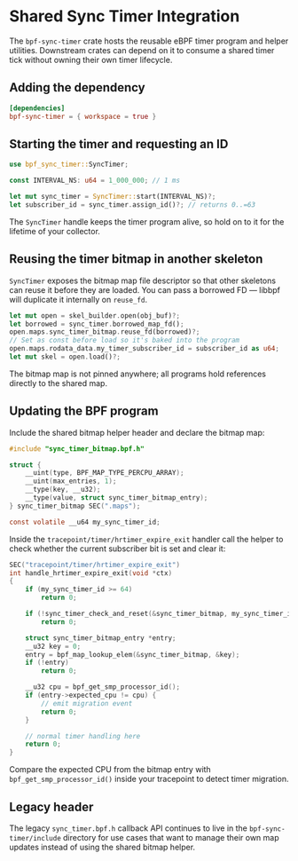 # Shared Sync Timer Integration

The `bpf-sync-timer` crate hosts the reusable eBPF timer program and helper
utilities. Downstream crates can depend on it to consume a shared timer tick
without owning their own timer lifecycle.

## Adding the dependency

```toml
[dependencies]
bpf-sync-timer = { workspace = true }
```

## Starting the timer and requesting an ID

```rust
use bpf_sync_timer::SyncTimer;

const INTERVAL_NS: u64 = 1_000_000; // 1 ms

let mut sync_timer = SyncTimer::start(INTERVAL_NS)?;
let subscriber_id = sync_timer.assign_id()?; // returns 0..=63
```

The `SyncTimer` handle keeps the timer program alive, so hold on to it for the
lifetime of your collector.

## Reusing the timer bitmap in another skeleton

`SyncTimer` exposes the bitmap map file descriptor so that other skeletons can
reuse it before they are loaded. You can pass a borrowed FD — libbpf will
duplicate it internally on `reuse_fd`.

```rust
let mut open = skel_builder.open(obj_buf)?;
let borrowed = sync_timer.borrowed_map_fd();
open.maps.sync_timer_bitmap.reuse_fd(borrowed)?;
// Set as const before load so it's baked into the program
open.maps.rodata_data.my_timer_subscriber_id = subscriber_id as u64;
let mut skel = open.load()?;
```

The bitmap map is not pinned anywhere; all programs hold references directly to
the shared map.

## Updating the BPF program

Include the shared bitmap helper header and declare the bitmap map:

```c
#include "sync_timer_bitmap.bpf.h"

struct {
    __uint(type, BPF_MAP_TYPE_PERCPU_ARRAY);
    __uint(max_entries, 1);
    __type(key, __u32);
    __type(value, struct sync_timer_bitmap_entry);
} sync_timer_bitmap SEC(".maps");

const volatile __u64 my_sync_timer_id;
```

Inside the `tracepoint/timer/hrtimer_expire_exit` handler call the helper to
check whether the current subscriber bit is set and clear it:

```c
SEC("tracepoint/timer/hrtimer_expire_exit")
int handle_hrtimer_expire_exit(void *ctx)
{
    if (my_sync_timer_id >= 64)
        return 0;

    if (!sync_timer_check_and_reset(&sync_timer_bitmap, my_sync_timer_id))
        return 0;

    struct sync_timer_bitmap_entry *entry;
    __u32 key = 0;
    entry = bpf_map_lookup_elem(&sync_timer_bitmap, &key);
    if (!entry)
        return 0;

    __u32 cpu = bpf_get_smp_processor_id();
    if (entry->expected_cpu != cpu) {
        // emit migration event
        return 0;
    }

    // normal timer handling here
    return 0;
}
```

Compare the expected CPU from the bitmap entry with `bpf_get_smp_processor_id()`
inside your tracepoint to detect timer migration.

## Legacy header

The legacy `sync_timer.bpf.h` callback API continues to live in the
`bpf-sync-timer/include` directory for use cases that want to manage their own
map updates instead of using the shared bitmap helper.
